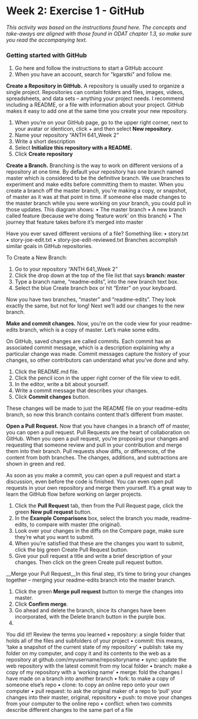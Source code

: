 # Week 2: Exercise 1 - GitHub
_This activity was based on the instructions found here. The concepts and take-aways are aligned with those found in ODAT chapter 1.3, so make sure you read the accompanying text._

### Getting started with GitHub
1. Go here and follow the instructions to start a GitHub account
2. When you have an account, search for "kgarstki" and follow me. 

__Create a Repository in GitHub.__ A repository is usually used to organize a single project. Repositories can contain folders and files, images, videos, spreadsheets, and data sets – anything your project needs. I recommend including a README, or a file with information about your project. GitHub makes it easy to add one at the same time you create your new repository.
1.	When you’re on your GitHub page, go to the upper right corner, next to your avatar or identicon, click + and then select __New repository__.
2.	Name your repository “ANTH 641_Week 2” 
3.	Write a short description
4.	Select __Initialize this repository with a README.__
5.	Click __Create repository__

__Create a Branch.__ Branching is the way to work on different versions of a repository at one time. By default your repository has one branch named master which is considered to be the definitive branch. We use branches to experiment and make edits before committing them to master.
When you create a branch off the master branch, you’re making a copy, or snapshot, of master as it was at that point in time. If someone else made changes to the master branch while you were working on your branch, you could pull in those updates.
This diagram shows:
•	The master branch
•	A new branch called feature (because we’re doing ‘feature work’ on this branch)
•	The journey that feature takes before it’s merged into master

Have you ever saved different versions of a file? Something like:
•	story.txt
•	story-joe-edit.txt
•	story-joe-edit-reviewed.txt
Branches accomplish similar goals in GitHub repositories.

To Create a New Branch:
1.	Go to your repository “ANTH 641_Week 2”
2.	Click the drop down at the top of the file list that says __branch: master__
3.	Type a branch name, “readme-edits”, into the new branch text box.  
4.	Select the blue Create branch box or hit “Enter” on your keyboard. 

Now you have two branches, “master” and “readme-edits”. They look exactly the same, but not for long! Next we’ll add our changes to the new branch.

__Make and commit changes.__ Now, you’re on the code view for your readme-edits branch, which is a copy of master. Let’s make some edits.

On GitHub, saved changes are called commits. Each commit has an associated commit message, which is a description explaining why a particular change was made. Commit messages capture the history of your changes, so other contributors can understand what you’ve done and why.
1.	Click the README.md file.
2.	Click the  pencil icon in the upper right corner of the file view to edit.
3.	In the editor, write a bit about yourself.
4.	Write a commit message that describes your changes.
5.	Click __Commit changes__ button.

These changes will be made to just the README file on your readme-edits branch, so now this branch contains content that’s different from master.

__Open a Pull Request.__ Now that you have changes in a branch off of master, you can open a pull request. Pull Requests are the heart of collaboration on GitHub. When you open a pull request, you’re proposing your changes and requesting that someone review and pull in your contribution and merge them into their branch. Pull requests show diffs, or differences, of the content from both branches. The changes, additions, and subtractions are shown in green and red.

As soon as you make a commit, you can open a pull request and start a discussion, even before the code is finished. You can even open pull requests in your own repository and merge them yourself. It’s a great way to learn the GitHub flow before working on larger projects.
1.	Click the __Pull Request__ tab, then from the Pull Request page, click the green __New pull request__ button.
2.	In the __Example Comparisons__ box, select the branch you made, readme-edits, to compare with master (the original).
3.	Look over your changes in the diffs on the Compare page, make sure they’re what you want to submit.
4.	When you’re satisfied that these are the changes you want to submit, click the big green Create Pull Request button.
5.	Give your pull request a title and write a brief description of your changes. Then click on the green Create pull request button. 

__Merge your Pull Request__In this final step, it’s time to bring your changes together – merging your readme-edits branch into the master branch.
1.	Click the green __Merge pull request__ button to merge the changes into master.
2.	Click __Confirm merge__.
3.	Go ahead and delete the branch, since its changes have been incorporated, with the Delete branch button in the purple box.
4.	
You did it!! Review the terms you learned
•	repository: a single folder that holds all of the files and subfolders of your project
•	commit: this means, ‘take a snapshot of the current state of my repository’
•	publish: take my folder on my computer, and copy it and its contents to the web as a repository at github.com/myusername/repositoryname
•	sync: update the web repository with the latest commit from my local folder
•	branch: make a copy of my repository with a ‘working name’
•	merge: fold the changes I have made on a branch into another branch
•	fork: to make a copy of someone else’s repo
•	clone: to copy an online repo onto your own computer
•	pull request: to ask the original maker of a repo to ‘pull’ your changes into their master, original, repository
•	push: to move your changes from your computer to the online repo
•	conflict: when two commits describe different changes to the same part of a file




